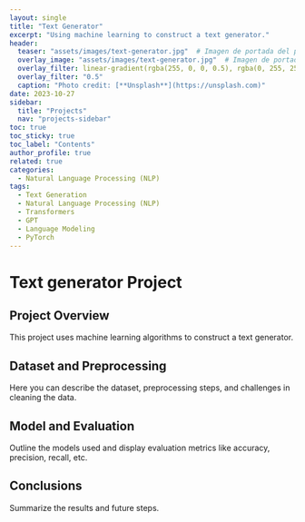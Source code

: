 ```yaml
---
layout: single
title: "Text Generator"
excerpt: "Using machine learning to construct a text generator."
header:
  teaser: "assets/images/text-generator.jpg"  # Imagen de portada del proyecto
  overlay_image: "assets/images/text-generator.jpg"  # Imagen de portada del proyecto
  overlay_filter: linear-gradient(rgba(255, 0, 0, 0.5), rgba(0, 255, 255, 0.5))
  overlay_filter: "0.5"
  caption: "Photo credit: [**Unsplash**](https://unsplash.com)"
date: 2023-10-27
sidebar:
  title: "Projects"
  nav: "projects-sidebar"
toc: true
toc_sticky: true
toc_label: "Contents"
author_profile: true
related: true
categories:
  - Natural Language Processing (NLP)
tags:
  - Text Generation
  - Natural Language Processing (NLP)
  - Transformers
  - GPT
  - Language Modeling
  - PyTorch
---
```


# Text generator Project

## Project Overview
This project uses machine learning algorithms to construct a text generator.

<!-- 

-  Construye un generador de texto usando un modelo LSTM o un Transformer.
	•	Ingeniería de características: Trabaja en mejorar la calidad de los datos de entrada.
	•	Tuning de hiperparámetros: Experimenta con la búsqueda de hiperparámetros (Grid Search, Random Search) y técnicas como optimización bayesiana.

 -->

## Dataset and Preprocessing
Here you can describe the dataset, preprocessing steps, and challenges in cleaning the data.

## Model and Evaluation
Outline the models used and display evaluation metrics like accuracy, precision, recall, etc.

<!-- // ![ROC Curve](/assets/images/fraud_detection_roc.png) -->

## Conclusions
Summarize the results and future steps.